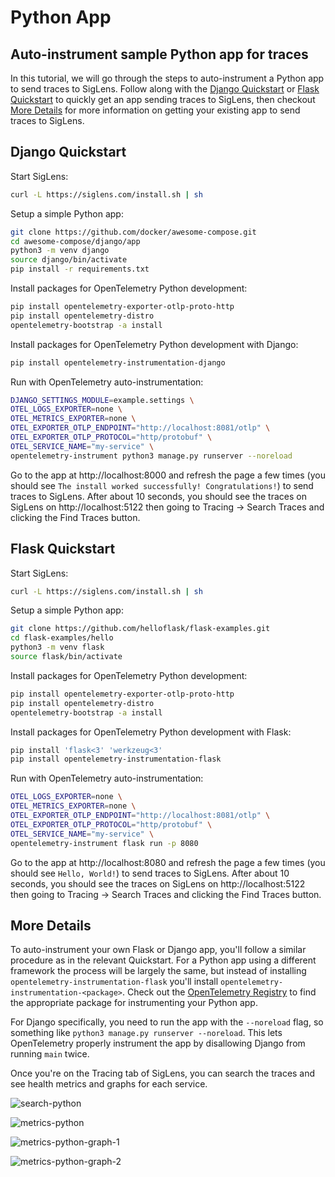 # Python App

## Auto-instrument sample Python app for traces

In this tutorial, we will go through the steps to auto-instrument a Python app to send traces to SigLens.
Follow along with the [Django Quickstart](#django-quickstart) or [Flask Quickstart](#flask-quickstart) to quickly get an app sending traces to SigLens, then checkout [More Details](#more-details) for more information on getting your existing app to send traces to SigLens.

## Django Quickstart
Start SigLens:
```bash
curl -L https://siglens.com/install.sh | sh
```

Setup a simple Python app:
```bash
git clone https://github.com/docker/awesome-compose.git
cd awesome-compose/django/app
python3 -m venv django
source django/bin/activate
pip install -r requirements.txt
```

Install packages for OpenTelemetry Python development:
```bash
pip install opentelemetry-exporter-otlp-proto-http
pip install opentelemetry-distro
opentelemetry-bootstrap -a install
```

Install packages for OpenTelemetry Python development with Django:
```bash
pip install opentelemetry-instrumentation-django
```

Run with OpenTelemetry auto-instrumentation:
```bash
DJANGO_SETTINGS_MODULE=example.settings \
OTEL_LOGS_EXPORTER=none \
OTEL_METRICS_EXPORTER=none \
OTEL_EXPORTER_OTLP_ENDPOINT="http://localhost:8081/otlp" \
OTEL_EXPORTER_OTLP_PROTOCOL="http/protobuf" \
OTEL_SERVICE_NAME="my-service" \
opentelemetry-instrument python3 manage.py runserver --noreload
```

Go to the app at http://localhost:8000 and refresh the page a few times (you should see `The install worked successfully! Congratulations!`) to send traces to SigLens.
After about 10 seconds, you should see the traces on SigLens on http://localhost:5122 then going to Tracing -> Search Traces and clicking the Find Traces button.

## Flask Quickstart
Start SigLens:
```bash
curl -L https://siglens.com/install.sh | sh
```

Setup a simple Python app:
```bash
git clone https://github.com/helloflask/flask-examples.git
cd flask-examples/hello
python3 -m venv flask
source flask/bin/activate
```

Install packages for OpenTelemetry Python development:
```bash
pip install opentelemetry-exporter-otlp-proto-http
pip install opentelemetry-distro
opentelemetry-bootstrap -a install
```

Install packages for OpenTelemetry Python development with Flask:
```bash
pip install 'flask<3' 'werkzeug<3'
pip install opentelemetry-instrumentation-flask
```

Run with OpenTelemetry auto-instrumentation:
```bash
OTEL_LOGS_EXPORTER=none \
OTEL_METRICS_EXPORTER=none \
OTEL_EXPORTER_OTLP_ENDPOINT="http://localhost:8081/otlp" \
OTEL_EXPORTER_OTLP_PROTOCOL="http/protobuf" \
OTEL_SERVICE_NAME="my-service" \
opentelemetry-instrument flask run -p 8080
```

Go to the app at http://localhost:8080 and refresh the page a few times (you should see `Hello, World!`) to send traces to SigLens.
After about 10 seconds, you should see the traces on SigLens on http://localhost:5122 then going to Tracing -> Search Traces and clicking the Find Traces button.

## More Details
To auto-instrument your own Flask or Django app, you'll follow a similar procedure as in the relevant Quickstart.
For a Python app using a different framework the process will be largely the same, but instead of installing `opentelemetry-instrumentation-flask` you'll install `opentelemetry-instrumentation-<package>`.
Check out the [OpenTelemetry Registry](https://opentelemetry.io/ecosystem/registry/) to find the appropriate package for instrumenting your Python app.

For Django specifically, you need to run the app with the `--noreload` flag, so something like `python3 manage.py runserver --noreload`. This lets OpenTelemetry properly instrument the app by disallowing Django from running `main` twice.

Once you're on the Tracing tab of SigLens, you can search the traces and see health metrics and graphs for each service.

![search-python](/static/tutorials/search-traces-python.png)

![metrics-python](/static/tutorials/metrics-python.png)

![metrics-python-graph-1](/static/tutorials/python-graph-1.png)

![metrics-python-graph-2](/static/tutorials/python-graph-2.png)

